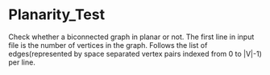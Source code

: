 Planarity_Test
==============

Check whether a biconnected graph in planar or not. The first line in input file is the number of vertices in the graph. Follows the list of edges(represented by space separated vertex pairs indexed from 0 to |V|-1) per line.
